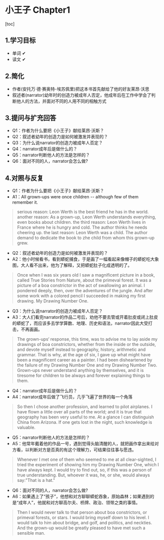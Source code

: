 # 小王子  Chapter1

[toc]

## 1.学习目标

+ 单词  ✔
+ 读文  ✔

## 2.简化

+ 作者(安托万·德·赛奥特-埃苏佩里)把这本书首先献给了他的好友莱昂·沃思
+ 叙述者(narrator)幼年时的创造力被成年人否定，他成年后在工作中学会了判断他人的方法，并面对不同的人用不同的相触方式

## 3.提问与扩充回答

+ Q1：作者为什么要把《小王子》献给莱昂·沃斯？
+ Q2：叙述者幼年的创造力是如何被激发并表现的？
+ Q3：为什么说narrator的创造力被成年人否定？
+ Q4：narrator成年后是做什么的？
+ Q5：narrator判断他人的方法是怎样的？
+ Q6：面对不同的人，narrator会怎么做?

## 4.对照与反复

+ Q1：作者为什么要把《小王子》献给莱昂·沃斯？
+ A1：All grown-ups were once children -- although few of them remember it.

>serious reason:
>Leon Werth is the best friend he has in the world.
>another reason:
>As a grown-up, Leon Werth understands everything, even books about children.
>the third reason:
>Leon Werth lives in France where he is hungry and cold. The author thinks he needs cheering up.
>the last reason:
>Leon Werth was a child. The author demand to dedicate the book to zhe child from whom this grown-up grew.

+ Q2：叙述者幼年的创造力是如何被激发并表现的？
+ A2：他小时候看书，看到蟒蛇捕食，于是画了一幅看起来像帽子的蟒蛇吃大象图，大人看不出来，他为了解释，又把蟒蛇肚子化成透明的了。

>Once when I was six years old I saw a magnificent picture in a book, called True Stories from Nature, about the primeval forest. It was a picture of a boa constrictor in the act of swallowing an animal.
>I pondered deeply, then, over the adventures of the jungle. And after some work with a colored pencil I succeeded in making my first drawing. My Drawing Number One.

+ Q3：为什么说narrator的创造力被成年人否定？
+ A3：大人们看完narrator的作品二号后，劝他不要去管或开着肚皮或闭上肚皮的蟒蛇了，而应该多去学学算数、地理、历史和语法，narrator因此大受打击，不再画画。

>The grown-ups‘ response, this time, was to advise me to lay aside my drawings of boa constrictors, whether from the inside or the outside, and devote myself instead to geography, history, arithmetic and grammar. That is why, at the age of six, I gave up what might have been a magnificent career as a painter. I had been disheartened by the failure of my Drawing Number One and my Drawing Number Two. Grown-ups never understand anything by themselves, and it is tiresome for children to be always and forever explaining things to them.

+ Q4：narrator成年后是做什么的？
+ A4：narrator成年后做了飞行员，几乎飞遍了世界的每一个角落

>So then I chose another profession, and learned to pilot airplanes. I have flown a little over all parts of the world; and it is true that geography has been very useful to me. At a glance I can distinguish China from Arizona. If one gets lost in the night, such knowledge is valuable.

+ Q5：narrator判断他人的方法是怎样的？
+ A5：他常年戴着他的作品一号，遇到觉得头脑清醒的人，就把画作拿出来给对方看，以判断对方是否真的有这个理解力，可结果往往事与愿违。

>Whenever I met one of them who seemed to me at all clear-sighted, I tried the experiment of showing him my Drawing Number One, which I have always kept. I would try to find out, so, if this was a person of true understanding. But, whoever it was, he, or she, would always say:"That is a hat."

+ Q6：面对不同的人，narrator会怎么做?
+ A6：如果遇上了“孩子”，他想和对方聊聊蟒蛇吞象，原始森林；如果遇到的是“成年人”，他就和对方聊高尔夫、桥牌、政治、领带之类的事情。

>Then I would never talk to that person about boa constrictors, or primeval forests, or stars. I would bring myself down to his level. I would talk to him about bridge, and golf, and politics, and neckties. And the grown-up would be greatly pleased to have met such a sensible man.
